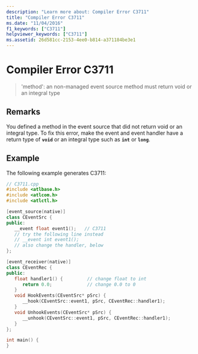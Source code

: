 ```yaml
---
description: "Learn more about: Compiler Error C3711"
title: "Compiler Error C3711"
ms.date: "11/04/2016"
f1_keywords: ["C3711"]
helpviewer_keywords: ["C3711"]
ms.assetid: 26d581cc-2153-4ee0-b814-a371184be3e1
---
```

# Compiler Error C3711

> 'method': an non-managed event source method must return void or an integral type

## Remarks

You defined a method in the event source that did not return void or an integral type. To fix this error, make the event and event handler have a return type of **`void`** or an integral type such as **`int`** or **`long`**.

## Example

The following example generates C3711:

```cpp
// C3711.cpp
#include <atlbase.h>
#include <atlcom.h>
#include <atlctl.h>

[event_source(native)]
class CEventSrc {
public:
   __event float event1();   // C3711
   // try the following line instead
   // __event int event1();
   // also change the handler, below
};

[event_receiver(native)]
class CEventRec {
public:
   float handler1() {         // change float to int
      return 0.0;             // change 0.0 to 0
   }
   void HookEvents(CEventSrc* pSrc) {
      __hook(CEventSrc::event1, pSrc, CEventRec::handler1);
   }
   void UnhookEvents(CEventSrc* pSrc) {
      __unhook(CEventSrc::event1, pSrc, CEventRec::handler1);
   }
};

int main() {
}
```

